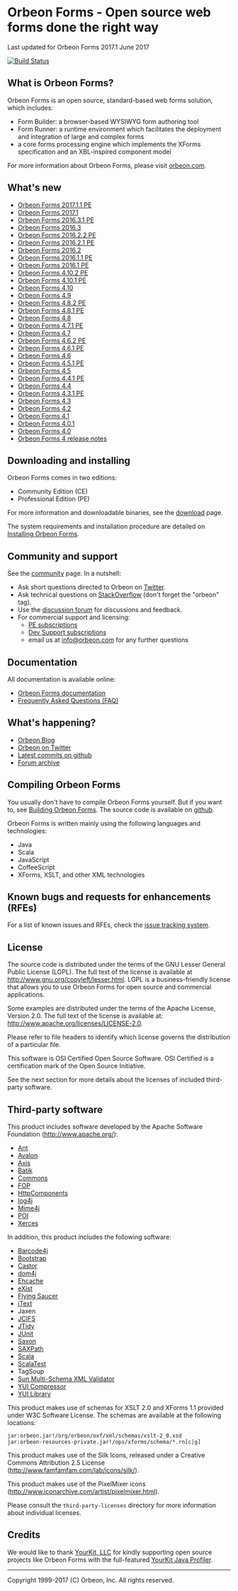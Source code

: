 Orbeon Forms - Open source web forms done the right way
=======================================================

Last updated for Orbeon Forms 2017.1 June 2017

[![Build Status](https://travis-ci.org/orbeon/orbeon-forms.svg?branch=master)](https://travis-ci.org/orbeon/orbeon-forms)

What is Orbeon Forms?
---------------------

Orbeon Forms is an open source, standard-based web forms solution, which includes:

- Form Builder: a browser-based WYSIWYG form authoring tool
- Form Runner: a runtime environment which facilitates the deployment and integration of large and complex forms
- a core forms processing engine which implements the XForms specification and an XBL-inspired component model

For more information about Orbeon Forms, please visit [orbeon.com](http://www.orbeon.com/).


What's new
----------

- [Orbeon Forms 2017.1.1 PE](http://blog.orbeon.com/2017/09/orbeon-forms-201711-pe.html)
- [Orbeon Forms 2017.1](http://blog.orbeon.com/2017/06/orbeon-forms-20171.html)
- [Orbeon Forms 2016.3.1 PE](http://blog.orbeon.com/2017/05/orbeon-forms-201631.html)
- [Orbeon Forms 2016.3](http://blog.orbeon.com/2016/12/orbeon-forms-20163.html)
- [Orbeon Forms 2016.2.2 PE](http://blog.orbeon.com/2016/11/orbeon-forms-201622-pe.html)
- [Orbeon Forms 2016.2.1 PE](http://blog.orbeon.com/2016/09/orbeon-forms-201621.html)
- [Orbeon Forms 2016.2](http://blog.orbeon.com/2016/08/orbeon-forms-20162.html)
- [Orbeon Forms 2016.1.1 PE](http://blog.orbeon.com/2016/10/orbeon-forms-201611-pe.html)
- [Orbeon Forms 2016.1 PE](http://blog.orbeon.com/2016/04/orbeon-forms-20161.html)
- [Orbeon Forms 4.10.2 PE](http://blog.orbeon.com/2015/12/orbeon-forms-4102.html)
- [Orbeon Forms 4.10.1 PE](http://blog.orbeon.com/2015/11/orbeon-forms-4101.html)
- [Orbeon Forms 4.10](http://blog.orbeon.com/2015/08/orbeon-forms-410.html)
- [Orbeon Forms 4.9](http://blog.orbeon.com/2015/05/orbeon-forms-49.html)
- [Orbeon Forms 4.8.2 PE](http://blog.orbeon.com/2015/03/orbeon-forms-482.html)
- [Orbeon Forms 4.8.1 PE](http://blog.orbeon.com/2015/02/orbeon-forms-481.html)
- [Orbeon Forms 4.8](http://blog.orbeon.com/2015/01/orbeon-forms-48.html)
- [Orbeon Forms 4.7.1 PE](http://blog.orbeon.com/2014/12/orbeon-forms-471.html)
- [Orbeon Forms 4.7](http://blog.orbeon.com/2014/09/orbeon-forms-47.html)
- [Orbeon Forms 4.6.2 PE](http://blog.orbeon.com/2014/08/orbeon-forms-462.html)
- [Orbeon Forms 4.6.1 PE](http://blog.orbeon.com/2014/07/orbeon-forms-461.html)
- [Orbeon Forms 4.6](http://blog.orbeon.com/2014/06/orbeon-forms-46.html)
- [Orbeon Forms 4.5.1 PE](http://blog.orbeon.com/2014/05/orbeon-forms-451.html)
- [Orbeon Forms 4.5](http://blog.orbeon.com/2014/04/orbeon-forms-45.html)
- [Orbeon Forms 4.4.1 PE](http://blog.orbeon.com/2014/01/orbeon-forms-441-pe.html)
- [Orbeon Forms 4.4](http://blog.orbeon.com/2013/11/orbeon-forms-44.html)
- [Orbeon Forms 4.3.1 PE](http://blog.orbeon.com/2013/08/orbeon-forms-431-pe.html)
- [Orbeon Forms 4.3](http://blog.orbeon.com/2013/08/orbeon-forms-43.html)
- [Orbeon Forms 4.2](http://blog.orbeon.com/2013/05/orbeon-forms-42.html)
- [Orbeon Forms 4.1](http://blog.orbeon.com/2013/04/orbeon-forms-41.html)
- [Orbeon Forms 4.0.1](http://blog.orbeon.com/2013/03/orbeon-forms-401.html)
- [Orbeon Forms 4.0](http://blog.orbeon.com/2013/03/announcing-orbeon-forms-40.html)
- [Orbeon Forms 4 release notes](http://wiki.orbeon.com/forms/doc/developer-guide/release-notes/40)


Downloading and installing
--------------------------

Orbeon Forms comes in two editions:

- Community Edition (CE)
- Professional Edition (PE)

For more information and downloadable binaries, see the [download](http://www.orbeon.com/download) page.

The system requirements and installation procedure are detailed on
[Installing Orbeon Forms](http://doc.orbeon.com/installation/).


Community and support
---------------------

See the [community](http://www.orbeon.com/community) page. In a nutshell:

- Ask short questions directed to Orbeon on [Twitter](https://twitter.com/intent/tweet?in_reply_to=orbeon&in_reply_to_status_id=261900968369729536&source=webclient&text=%40orbeon+).
- Ask technical questions on [StackOverflow](https://stackoverflow.com/questions/ask?tags=orbeon) (don't forget the "orbeon" tag).
- Use the [discussion forum](http://discuss.orbeon.com/) for discussions and feedback.
- For commercial support and licensing:
    - [PE subscriptions](http://www.orbeon.com/pricing)
    - [Dev Support subscriptions](http://www.orbeon.com/services)
    - email us at info@orbeon.com for any further questions


Documentation
-------------

All documentation is available online:

- [Orbeon Forms documentation](http://doc.orbeon.com/)
- [Frequently Asked Questions (FAQ)](http://doc.orbeon.com/faq/)


What's happening?
-----------------

- [Orbeon Blog](http://blog.orbeon.com/)
- [Orbeon on Twitter](http://twitter.com/orbeon)
- [Latest commits on github](https://github.com/orbeon/orbeon-forms/commits/)
- [Forum archive](http://discuss.orbeon.com/)


Compiling Orbeon Forms
----------------------

You usually don't have to compile Orbeon Forms yourself. But if you want to, see
[Building Orbeon Forms](http://doc.orbeon.com/contributors/building-orbeon-forms.html).
The source code is available on [github](https://github.com/orbeon/orbeon-forms/).

Orbeon Forms is written mainly using the following languages and technologies:

- Java
- Scala
- JavaScript
- CoffeeScript
- XForms, XSLT, and other XML technologies


Known bugs and requests for enhancements (RFEs)
-----------------------------------------------

For a list of known issues and RFEs, check the [issue tracking system](https://github.com/orbeon/orbeon-forms/issues).


License
-------

The source code is distributed under the terms of the GNU Lesser General
Public License (LGPL). The full text of the license is available at
<http://www.gnu.org/copyleft/lesser.html>. LGPL is a business-friendly
license that allows you to use Orbeon Forms for open source and
commercial applications.

Some examples are distributed under the terms of the Apache License,
Version 2.0. The full text of the license is available at:
<http://www.apache.org/licenses/LICENSE-2.0>.

Please refer to file headers to identify which license governs the
distribution of a particular file.

This software is OSI Certified Open Source Software. OSI Certified is
a certification mark of the Open Source Initiative.

See the next section for more details about the licenses of included
third-party software.


Third-party software
--------------------

This product includes software developed by the Apache Software Foundation
(http://www.apache.org/):

- [Ant](http://ant.apache.org/)
- [Avalon](http://avalon.apache.org/closed.html)
- [Axis](http://axis.apache.org/)
- [Batik](http://xmlgraphics.apache.org/batik/)
- [Commons](http://commons.apache.org/)
- [FOP](http://xmlgraphics.apache.org/fop/)
- [HttpComponents](http://hc.apache.org/)
- [log4j](http://logging.apache.org/log4j/)
- [Mime4j](http://james.apache.org/mime4j/)
- [POI](http://poi.apache.org/)
- [Xerces](http://xerces.apache.org/xerces-j/)

In addition, this product includes the following software:

- [Barcode4j](http://barcode4j.sourceforge.net/)
- [Bootstrap](http://getbootstrap.com/)
- [Castor](http://www.castor.org/)
- [dom4j](http://www.dom4j.org/)
- [Ehcache](http://ehcache.org/)
- [eXist](http://exist-db.org/)
- [Flying Saucer](http://code.google.com/p/flying-saucer/)
- [iText](http://itextpdf.com/)
- Jaxen
- [JCIFS](http://jcifs.samba.org/)
- [JTidy](http://jtidy.sourceforge.net/)
- [JUnit](http://junit.org/)
- [Saxon](http://saxon.sourceforge.net/)
- [SAXPath](http://sourceforge.net/projects/saxpath/)
- [Scala](http://www.scala-lang.org/)
- [ScalaTest](http://www.scalatest.org/)
- TagSoup
- [Sun Multi-Schema XML Validator](https://msv.java.net/)
- [YUI Compressor](https://yui.github.io/yuicompressor/)
- [YUI Library](http://yuilibrary.com/)

This product makes use of schemas for XSLT 2.0 and XForms 1.1 provided
under W3C Software License. The schemas are available at the following
locations:

    jar:orbeon.jar!/org/orbeon/oxf/xml/schemas/xslt-2_0.xsd
    jar:orbeon-resources-private.jar!/ops/xforms/schema/*.rn[c|g]

This product makes use of the Silk Icons, released under a Creative Commons
Attribution 2.5 License (<http://www.famfamfam.com/lab/icons/silk/>).

This product makes use of the PixelMixer icons (<http://www.iconarchive.com/artist/pixelmixer.html>).

Please consult the `third-party-licenses` directory for more information
about individual licenses.

Credits
-------

We would like to thank [YourKit, LLC](https://www.yourkit.com/) for kindly supporting open source projects like Orbeon
Forms with the full-featured [YourKit Java Profiler](https://www.yourkit.com/java/profiler/index.jsp).

---

Copyright 1999-2017 (C) Orbeon, Inc. All rights reserved.

